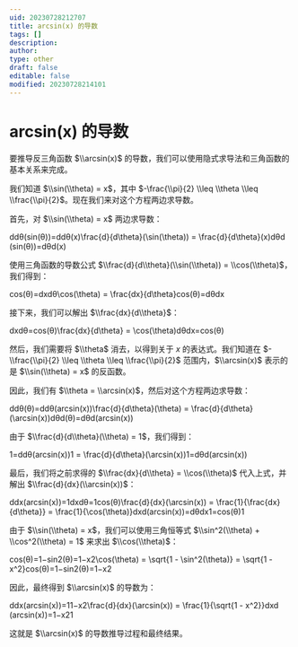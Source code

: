 ```yaml
---
uid: 20230728212707
title: arcsin(x) 的导数
tags: []
description: 
author: 
type: other
draft: false
editable: false
modified: 20230728214101
---
```


# arcsin(x) 的导数

要推导反三角函数 $\\arcsin(x)$ 的导数，我们可以使用隐式求导法和三角函数的基本关系来完成。

我们知道 $\\sin(\\theta) = x$，其中 $-\frac{\\pi}{2} \\leq \\theta \\leq \\frac{\\pi}{2}$。现在我们来对这个方程两边求导数。

首先，对 $\\sin(\\theta) = x$ 两边求导数：

ddθ(sin⁡(θ))\=ddθ(x)\\frac{d}{d\\theta}(\\sin(\\theta)) = \\frac{d}{d\\theta}(x)dθd​(sin(θ))\=dθd​(x)

使用三角函数的导数公式 $\\frac{d}{d\\theta}(\\sin(\\theta)) = \\cos(\\theta)$，我们得到：

cos⁡(θ)\=dxdθ\\cos(\\theta) = \\frac{dx}{d\\theta}cos(θ)\=dθdx​

接下来，我们可以解出 $\\frac{dx}{d\\theta}$：

dxdθ\=cos⁡(θ)\\frac{dx}{d\\theta} = \\cos(\\theta)dθdx​\=cos(θ)

然后，我们需要将 $\\theta$ 消去，以得到关于 $x$ 的表达式。我们知道在 $-\\frac{\\pi}{2} \\leq \\theta \\leq \\frac{\\pi}{2}$ 范围内，$\\arcsin(x)$ 表示的是 $\\sin(\\theta) = x$ 的反函数。

因此，我们有 $\\theta = \\arcsin(x)$，然后对这个方程两边求导数：

ddθ(θ)\=ddθ(arcsin⁡(x))\\frac{d}{d\\theta}(\\theta) = \\frac{d}{d\\theta}(\\arcsin(x))dθd​(θ)\=dθd​(arcsin(x))

由于 $\\frac{d}{d\\theta}(\\theta) = 1$，我们得到：

1\=ddθ(arcsin⁡(x))1 = \\frac{d}{d\\theta}(\\arcsin(x))1\=dθd​(arcsin(x))

最后，我们将之前求得的 $\\frac{dx}{d\\theta} = \\cos(\\theta)$ 代入上式，并解出 $\\frac{d}{dx}(\\arcsin(x))$：

ddx(arcsin⁡(x))\=1dxdθ\=1cos⁡(θ)\\frac{d}{dx}(\\arcsin(x)) = \\frac{1}{\\frac{dx}{d\\theta}} = \\frac{1}{\\cos(\\theta)}dxd​(arcsin(x))\=dθdx​1​\=cos(θ)1​

由于 $\\sin(\\theta) = x$，我们可以使用三角恒等式 $\\sin^2(\\theta) + \\cos^2(\\theta) = 1$ 来求出 $\\cos(\\theta)$：

cos⁡(θ)\=1−sin⁡2(θ)\=1−x2\\cos(\\theta) = \\sqrt{1 - \\sin^2(\\theta)} = \\sqrt{1 - x^2}cos(θ)\=1−sin2(θ)​\=1−x2​

因此，最终得到 $\\arcsin(x)$ 的导数为：

ddx(arcsin⁡(x))\=11−x2\\frac{d}{dx}(\\arcsin(x)) = \\frac{1}{\\sqrt{1 - x^2}}dxd​(arcsin(x))\=1−x2​1​

这就是 $\\arcsin(x)$ 的导数推导过程和最终结果。